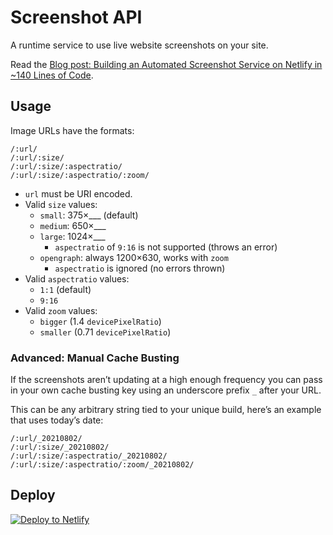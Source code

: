 # Screenshot API

A runtime service to use live website screenshots on your site.

Read the [Blog post: Building an Automated Screenshot Service on Netlify in ~140 Lines of Code](https://www.zachleat.com/web/screenshots/).

## Usage

Image URLs have the formats:

```
/:url/
/:url/:size/
/:url/:size/:aspectratio/
/:url/:size/:aspectratio/:zoom/
```

* `url` must be URI encoded.
* Valid `size` values:
  * `small`: 375×___ (default)
  * `medium`: 650×___
  * `large`: 1024×___
    * `aspectratio` of `9:16` is not supported (throws an error)
  * `opengraph`: always 1200×630, works with `zoom`
    * `aspectratio` is ignored (no errors thrown)
* Valid `aspectratio` values:
  * `1:1` (default)
  * `9:16`
* Valid `zoom` values:
  * `bigger` (1.4 `devicePixelRatio`)
  * `smaller` (0.71 `devicePixelRatio`)

### Advanced: Manual Cache Busting

If the screenshots aren’t updating at a high enough frequency you can pass in your own cache busting key using an underscore prefix `_` after your URL.

This can be any arbitrary string tied to your unique build, here’s an example that uses today’s date:

```
/:url/_20210802/
/:url/:size/_20210802/
/:url/:size/:aspectratio/_20210802/
/:url/:size/:aspectratio/:zoom/_20210802/
```

## Deploy

<a href="https://app.netlify.com/start/deploy?repository=https://github.com/11ty/api-screenshot
"><img src="https://www.netlify.com/img/deploy/button.svg" border="0" alt="Deploy to Netlify"></a>
